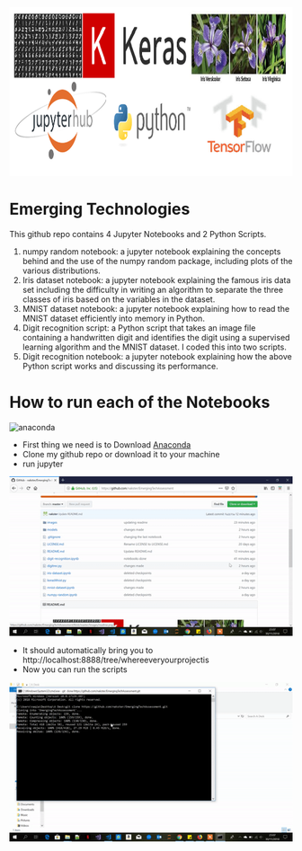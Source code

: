 <img src="./images/readme.png" alt="drawing" width="1000" height="300"/>

# Emerging Technologies

This github repo contains 4 Jupyter Notebooks and 2 Python Scripts.

1. numpy random notebook: a jupyter notebook explaining the concepts
behind and the use of the numpy random package, including plots
of the various distributions.
2. Iris dataset notebook: a jupyter notebook explaining the famous
iris data set including the difficulty in writing an algorithm to separate
the three classes of iris based on the variables in the dataset.
3. MNIST dataset notebook: a jupyter notebook explaining how to
read the MNIST dataset efficiently into memory in Python.
4. Digit recognition script: a Python script that takes an image file
containing a handwritten digit and identifies the digit using a supervised
learning algorithm and the MNIST dataset. I coded this into two scripts.
5. Digit recognition notebook: a jupyter notebook explaining how the
above Python script works and discussing its performance.

# How to run each of the Notebooks

<img src="https://www.anaconda.com/wp-content/themes/anaconda/images/logo-dark.png" alt="anaconda" width="100" height="100"/>

- First thing we need is to Download [Anaconda](https://www.anaconda.com/download/)
- Clone my github repo or download it to your machine
- run jupyter

![](./images/gif1.gif)

- It should automatically bring you to http://localhost:8888/tree/whereeveryourprojectis
- Now you can run the scripts 

![](./images/gif2.gif)


